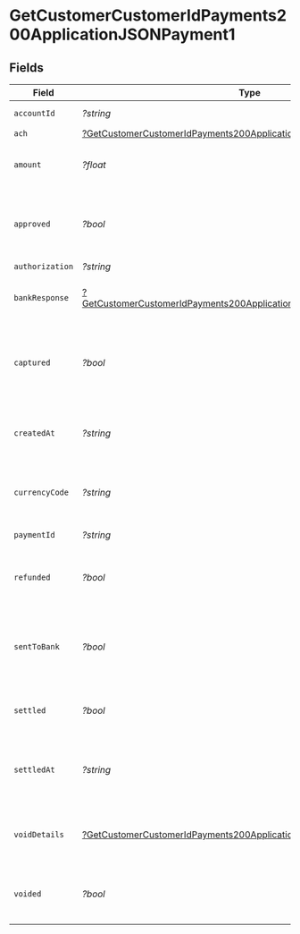 # GetCustomerCustomerIdPayments200ApplicationJSONPayment1


## Fields

| Field                                                                                                                                                                | Type                                                                                                                                                                 | Required                                                                                                                                                             | Description                                                                                                                                                          | Example                                                                                                                                                              |
| -------------------------------------------------------------------------------------------------------------------------------------------------------------------- | -------------------------------------------------------------------------------------------------------------------------------------------------------------------- | -------------------------------------------------------------------------------------------------------------------------------------------------------------------- | -------------------------------------------------------------------------------------------------------------------------------------------------------------------- | -------------------------------------------------------------------------------------------------------------------------------------------------------------------- |
| `accountId`                                                                                                                                                          | *?string*                                                                                                                                                            | :heavy_minus_sign:                                                                                                                                                   | Account identifier.                                                                                                                                                  | 63ee4a296fd695eded58febe                                                                                                                                             |
| `ach`                                                                                                                                                                | [?GetCustomerCustomerIdPayments200ApplicationJSONPaymentAch](../../models/operations/GetCustomerCustomerIdPayments200ApplicationJSONPaymentAch.md)                   | :heavy_minus_sign:                                                                                                                                                   | N/A                                                                                                                                                                  |                                                                                                                                                                      |
| `amount`                                                                                                                                                             | *?float*                                                                                                                                                             | :heavy_minus_sign:                                                                                                                                                   | It shows the amount for the Payment.                                                                                                                                 | 100                                                                                                                                                                  |
| `approved`                                                                                                                                                           | *?bool*                                                                                                                                                              | :heavy_minus_sign:                                                                                                                                                   | Indicates if the Payment was approved or not.                                                                                                                        | true                                                                                                                                                                 |
| `authorization`                                                                                                                                                      | *?string*                                                                                                                                                            | :heavy_minus_sign:                                                                                                                                                   | N/A                                                                                                                                                                  | ET3516                                                                                                                                                               |
| `bankResponse`                                                                                                                                                       | [?GetCustomerCustomerIdPayments200ApplicationJSONPaymentBankResponse](../../models/operations/GetCustomerCustomerIdPayments200ApplicationJSONPaymentBankResponse.md) | :heavy_minus_sign:                                                                                                                                                   | It shows bank response details.                                                                                                                                      |                                                                                                                                                                      |
| `captured`                                                                                                                                                           | *?bool*                                                                                                                                                              | :heavy_minus_sign:                                                                                                                                                   | Set this to `false` if you only want to authorize the amount. Defaults to `true`.                                                                                    | false                                                                                                                                                                |
| `createdAt`                                                                                                                                                          | *?string*                                                                                                                                                            | :heavy_minus_sign:                                                                                                                                                   | It shows the date and time when it was created.                                                                                                                      | 2023-07-26T23:32:32Z                                                                                                                                                 |
| `currencyCode`                                                                                                                                                       | *?string*                                                                                                                                                            | :heavy_minus_sign:                                                                                                                                                   | It shows the currency code of the country.                                                                                                                           | CAD                                                                                                                                                                  |
| `paymentId`                                                                                                                                                          | *?string*                                                                                                                                                            | :heavy_minus_sign:                                                                                                                                                   | Payment identifier.                                                                                                                                                  | 64012aa39392e1542d5a3e94                                                                                                                                             |
| `refunded`                                                                                                                                                           | *?bool*                                                                                                                                                              | :heavy_minus_sign:                                                                                                                                                   | Payment refunded value will be `true` or `false`.                                                                                                                    | false                                                                                                                                                                |
| `sentToBank`                                                                                                                                                         | *?bool*                                                                                                                                                              | :heavy_minus_sign:                                                                                                                                                   | It shows `true` or `false` based on the status of the bank response.                                                                                                 | true                                                                                                                                                                 |
| `settled`                                                                                                                                                            | *?bool*                                                                                                                                                              | :heavy_minus_sign:                                                                                                                                                   | It shows transaction is settled or not.                                                                                                                              | false                                                                                                                                                                |
| `settledAt`                                                                                                                                                          | *?string*                                                                                                                                                            | :heavy_minus_sign:                                                                                                                                                   | It shows the date and time if the transaction is settled.                                                                                                            | 2023-07-26T23:32:32Z                                                                                                                                                 |
| `voidDetails`                                                                                                                                                        | [?GetCustomerCustomerIdPayments200ApplicationJSONPaymentVoidDetails](../../models/operations/GetCustomerCustomerIdPayments200ApplicationJSONPaymentVoidDetails.md)   | :heavy_minus_sign:                                                                                                                                                   | It shows Payment void details if Payment is voided                                                                                                                   |                                                                                                                                                                      |
| `voided`                                                                                                                                                             | *?bool*                                                                                                                                                              | :heavy_minus_sign:                                                                                                                                                   | Payment voided value will be `true` or `false`.                                                                                                                      | false                                                                                                                                                                |